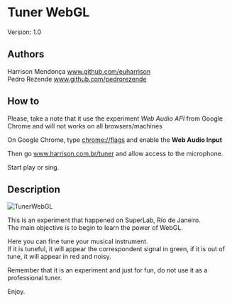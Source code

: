
# Tuner WebGL

Version: 1.0

## Authors

Harrison Mendonça www.github.com/euharrison  
Pedro Rezende www.github.com/pedrorezende

## How to

Please, take a note that it use the experiment *Web Audio API* from Google Chrome and will not works on all browsers/machines

On Google Chrome, type [chrome://flags](chrome://flags) and enable the **Web Audio Input**

Then go www.harrison.com.br/tuner and allow access to the microphone.

Start play or sing.

## Description

![TunerWebGL](http://distilleryimage10.instagram.com/2fd3a71a963e11e285e022000a9e51fb_7.jpg)

This is an experiment that happened on SuperLab, Rio de Janeiro.  
The main objective is to begin to learn the power of WebGL.

Here you can fine tune your musical instrument.  
If it is tuneful, it will appear the correspondent signal in green, if it is out of tune, it will appear in red and noisy.

Remember that it is an experiment and just for fun, do not use it as a professional tuner.

Enjoy.